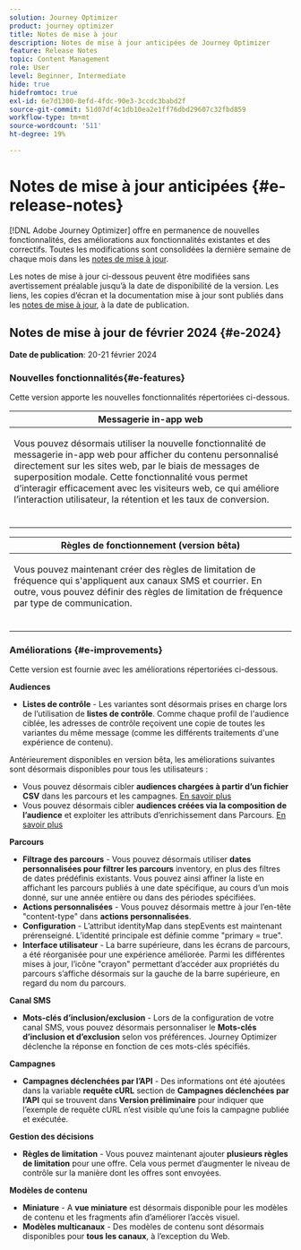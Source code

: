 ```yaml
---
solution: Journey Optimizer
product: journey optimizer
title: Notes de mise à jour
description: Notes de mise à jour anticipées de Journey Optimizer
feature: Release Notes
topic: Content Management
role: User
level: Beginner, Intermediate
hide: true
hidefromtoc: true
exl-id: 6e7d1300-8efd-4fdc-90e3-3ccdc3babd2f
source-git-commit: 51d07df4c1db10ea2e1ff76dbd29607c32fbd859
workflow-type: tm+mt
source-wordcount: '511'
ht-degree: 19%

---
```


# Notes de mise à jour anticipées {#e-release-notes}

[!DNL Adobe Journey Optimizer] offre en permanence de nouvelles fonctionnalités, des améliorations aux fonctionnalités existantes et des correctifs. Toutes les modifications sont consolidées la dernière semaine de chaque mois dans les [notes de mise à jour](release-notes.md).

Les notes de mise à jour ci-dessous peuvent être modifiées sans avertissement préalable jusqu’à la date de disponibilité de la version. Les liens, les copies d’écran et la documentation mise à jour sont publiés dans les [notes de mise à jour](release-notes.md), à la date de publication.

## Notes de mise à jour de février 2024 {#e-2024}

**Date de publication**: 20-21 février 2024

### Nouvelles fonctionnalités{#e-features}

Cette version apporte les nouvelles fonctionnalités répertoriées ci-dessous.


<table>
<thead>
<tr>
<th><strong>Messagerie in-app web</strong><br/></th>
</tr>
</thead>
<tbody>
<tr>
<td>
<p>Vous pouvez désormais utiliser la nouvelle fonctionnalité de messagerie in-app web pour afficher du contenu personnalisé directement sur les sites web, par le biais de messages de superposition modale. Cette fonctionnalité vous permet d’interagir efficacement avec les visiteurs web, ce qui améliore l’interaction utilisateur, la rétention et les taux de conversion.<br/><br/></p>
<!--img src="assets/do-not-localize/computed-attributes.gif"-->
</tr>
</tbody>
</table>


<table>
<thead>
<tr>
<th><strong>Règles de fonctionnement (version bêta)</strong><br/></th>
</tr>
</thead>
<tbody>
<tr>
<td>
<p>Vous pouvez maintenant créer des règles de limitation de fréquence qui s'appliquent aux canaux SMS et courrier. En outre, vous pouvez définir des règles de limitation de fréquence par type de communication.<br/><br/></p>
<!--img src="assets/do-not-localize/computed-attributes.gif"-->
</tr>
</tbody>
</table>



### Améliorations {#e-improvements}

Cette version est fournie avec les améliorations répertoriées ci-dessous.

**Audiences**

* **Listes de contrôle** - Les variantes sont désormais prises en charge lors de l’utilisation de **listes de contrôle**. Comme chaque profil de l&#39;audience ciblée, les adresses de contrôle reçoivent une copie de toutes les variantes du même message (comme les différents traitements d&#39;une expérience de contenu).

Antérieurement disponibles en version bêta, les améliorations suivantes sont désormais disponibles pour tous les utilisateurs :

* Vous pouvez désormais cibler **audiences chargées à partir d’un fichier CSV** dans les parcours et les campagnes. [En savoir plus](../audience/about-audiences.md#segments-in-journey-optimizer)
* Vous pouvez désormais cibler **audiences créées via la composition de l’audience** et exploiter les attributs d’enrichissement dans Parcours. [En savoir plus](../building-journeys/read-audience.md)

**Parcours**

* **Filtrage des parcours** - Vous pouvez désormais utiliser **dates personnalisées pour filtrer les parcours** inventory, en plus des filtres de dates prédéfinis existants. Vous pouvez ainsi affiner la liste en affichant les parcours publiés à une date spécifique, au cours d’un mois donné, sur une année entière ou dans des périodes spécifiées.
* **Actions personnalisées** - Vous pouvez désormais mettre à jour l’en-tête &quot;content-type&quot; dans **actions personnalisées**.
* **Configuration** - L’attribut identityMap dans stepEvents est maintenant prérenseigné. L’identité principale est définie comme &quot;primary = true&quot;.
* **Interface utilisateur** - La barre supérieure, dans les écrans de parcours, a été réorganisée pour une expérience améliorée. Parmi les différentes mises à jour, l’icône &quot;crayon&quot; permettant d’accéder aux propriétés du parcours s’affiche désormais sur la gauche de la barre supérieure, en regard du nom du parcours.

**Canal SMS**

* **Mots-clés d’inclusion/exclusion** - Lors de la configuration de votre canal SMS, vous pouvez désormais personnaliser le **Mots-clés d’inclusion et d’exclusion** selon vos préférences. Journey Optimizer déclenche la réponse en fonction de ces mots-clés spécifiés.

**Campagnes**

* **Campagnes déclenchées par l’API** - Des informations ont été ajoutées dans la variable **requête cURL** section de **Campagnes déclenchées par l’API** qui se trouvent dans **Version préliminaire** pour indiquer que l’exemple de requête cURL n’est visible qu’une fois la campagne publiée et exécutée.

**Gestion des décisions**

* **Règles de limitation** - Vous pouvez maintenant ajouter **plusieurs règles de limitation** pour une offre. Cela vous permet d’augmenter le niveau de contrôle sur la manière dont les offres sont envoyées.

**Modèles de contenu**

* **Miniature** - A **vue miniature** est désormais disponible pour les modèles de contenu et les fragments afin d’améliorer l’accès visuel.
* **Modèles multicanaux** - Des modèles de contenu sont désormais disponibles pour **tous les canaux**, à l’exception du Web.